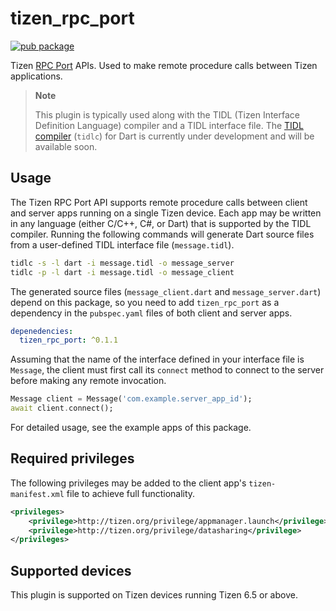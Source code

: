 # tizen_rpc_port

[![pub package](https://img.shields.io/pub/v/tizen_rpc_port.svg)](https://pub.dev/packages/tizen_rpc_port)

Tizen [RPC Port](https://docs.tizen.org/application/native/guides/app-management/rpc-port) APIs. Used to make remote procedure calls between Tizen applications.

> **Note**
>
> This plugin is typically used along with the TIDL (Tizen Interface Definition Language) compiler and a TIDL interface file. The [TIDL compiler](https://docs.tizen.org/application/native/guides/app-management/tidl) (`tidlc`) for Dart is currently under development and will be available soon.

## Usage

The Tizen RPC Port API supports remote procedure calls between client and server apps running on a single Tizen device. Each app may be written in any language (either C/C++, C#, or Dart) that is supported by the TIDL compiler. Running the following commands will generate Dart source files from a user-defined TIDL interface file (`message.tidl`).

```sh
tidlc -s -l dart -i message.tidl -o message_server
tidlc -p -l dart -i message.tidl -o message_client
```

The generated source files (`message_client.dart` and `message_server.dart`) depend on this package, so you need to add `tizen_rpc_port` as a dependency in the `pubspec.yaml` files of both client and server apps.

```yaml
depenedencies:
  tizen_rpc_port: ^0.1.1
```

Assuming that the name of the interface defined in your interface file is `Message`, the client must first call its `connect` method to connect to the server before making any remote invocation.

```dart
Message client = Message('com.example.server_app_id');
await client.connect();
```

For detailed usage, see the example apps of this package.

## Required privileges

The following privileges may be added to the client app's `tizen-manifest.xml` file to achieve full functionality.

```xml
<privileges>
    <privilege>http://tizen.org/privilege/appmanager.launch</privilege>
    <privilege>http://tizen.org/privilege/datasharing</privilege>
</privileges>
```

## Supported devices

This plugin is supported on Tizen devices running Tizen 6.5 or above.
